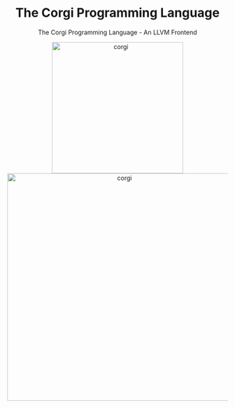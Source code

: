 <h1 align="center">The Corgi Programming Language</h1>
<p align="center">The Corgi Programming Language - An LLVM Frontend</p>

<div align="center">
    <img src="https://i.imgur.com/1T5jHBy.jpg" alt="corgi" width="300"/>
    <img src="https://i.imgur.com/2ybDnbs.png" alt="corgi" width="520"/>
</div>

